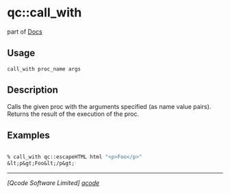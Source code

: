 qc::call_with
===========

part of [Docs](../index.md)

Usage
-----
`call_with proc_name args`

Description
-----------
Calls the given proc with the arguments specified (as name value pairs).
Returns the result of the execution of the proc.

Examples
--------
```tcl

% call_with qc::escapeHTML html "<p>Foo</p>"
&lt;p&gt;Foo&lt;/p&gt;

```

----------------------------------
*[Qcode Software Limited] [qcode]*

[qcode]: http://www.qcode.co.uk "Qcode Software"